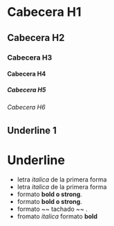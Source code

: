 # Cabecera H1
## Cabecera H2
### Cabecera H3
#### Cabecera H4
##### Cabecera H5
###### Cabecera H6

Underline 1
---------
Underline 
=========

- letra *italica* de la primera forma
- letra _italica_ de la primera forma
- formato **bold o strong**.
- formato __bold o strong__.
- formato ~~ tachado ~~ .
- fromato *italica* formato **bold**


